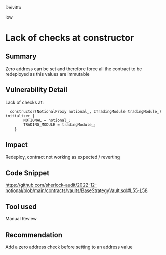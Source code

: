 Deivitto

low

# Lack of checks at constructor

## Summary
Zero address can be set and therefore force all the contract to be redeployed as this values are immutable

## Vulnerability Detail
Lack of checks at:
```
  constructor(NotionalProxy notional_, ITradingModule tradingModule_) initializer {
        NOTIONAL = notional_;
        TRADING_MODULE = tradingModule_;
    }
```
## Impact
Redeploy, contract not working as expected / reverting 

## Code Snippet
https://github.com/sherlock-audit/2022-12-notional/blob/main/contracts/vaults/BaseStrategyVault.sol#L55-L58

## Tool used

Manual Review

## Recommendation
Add a zero address check before setting to an address value